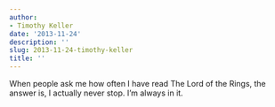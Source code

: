 ```yaml
---
author:
- Timothy Keller
date: '2013-11-24'
description: ''
slug: 2013-11-24-timothy-keller
title: ''
---
```

When people ask me how often I have read The Lord of the Rings, the answer is, I actually never stop. I’m always in it.



